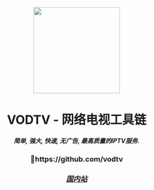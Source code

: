 <div align="center">
<img src="https://viptv.work/img/vodtv/logo.png" height="200" />
<h1 >VODTV - 网络电视工具链</h1>
<h5>简单, 强大, 快速, 无广告, 最高质量的IPTV服务.</h5>  
<h3 >🔗https://github.com/vodtv</h3>  
<h3 >
<a href="https://vodtv.cn"><i>国内站</i></a>
</h3> 
</div>
